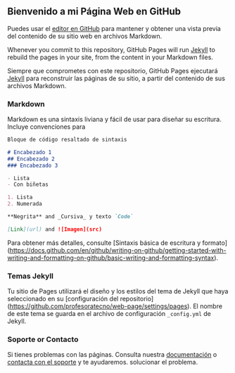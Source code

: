 ## Bienvenido a mi Página Web en GitHub

Puedes usar el [editor en GitHub](https://github.com/profesoratecno/web-page/edit/gh-pages/index.md) para mantener y obtener una vista previa del contenido de su sitio web en archivos Markdown.

Whenever you commit to this repository, GitHub Pages will run [Jekyll](https://jekyllrb.com/) to rebuild the pages in your site, from the content in your Markdown files.

Siempre que comprometes con este repositorio, GitHub Pages ejecutará [Jekyll](https://jekyllrb.com/) para reconstruir las páginas de su sitio, a partir del contenido de sus archivos Markdown. 

### Markdown

Markdown es una sintaxis liviana y fácil de usar para diseñar su escritura. Incluye convenciones para

```markdown
Bloque de código resaltado de sintaxis

# Encabezado 1
## Encabezado 2
### Encabezado 3

- Lista
- Con biñetas

1. Lista
2. Numerada 

**Negrita** and _Cursiva_ y texto `Code`

[Link](url) and ![Imagen](src)
```

Para obtener más detalles, consulte [Sintaxis básica de escritura y formato] (https://docs.github.com/en/github/writing-on-github/getting-started-with-writing-and-formatting-on-github/basic-writing-and-formatting-syntax).

### Temas Jekyll

Tu sitio de Pages utilizará el diseño y los estilos del tema de Jekyll que haya seleccionado en su [configuración del repositorio] (https://github.com/profesoratecno/web-page/settings/pages). El nombre de este tema se guarda en el archivo de configuración `_config.yml` de Jekyll.


### Soporte or Contacto
Si tienes problemas con las páginas. Consulta nuestra [documentación](https://docs.github.com/categories/github-pages-basics/) o [contacta con el soporte](https://support.github.com/contact) y te ayudaremos. solucionar el problema.

